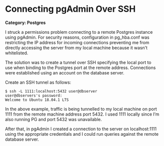 # Connecting pgAdmin Over SSH

__Category: Postgres__

I struck a permissions problem connecting to a remote Postgres instance using pgAdmin. For security reasons, configuration in pg_hba.conf was restricting the IP address for incoming connections preventing me from directly accessing the server from my local machine because it wasn't whitelisted.

The solution was to create a tunnel over SSH specifying the local port to use when binding to the Postgres port at the remote address. Connections were established using an account on the database server.

Create an SSH tunnel as follows:

```
$ ssh -L 1111:localhost:5432 user@dbserver
user@dbservers's password: 
Welcome to Ubuntu 18.04.1 LTS
```

In the above example, traffic is being tunnelled to my local machine on port 1111 from the remote machine address port 5432. I used 1111 locally since I’m also running PG and port 5432 was unavailable.

After that, in pgAdmin I created a connection to the server on localhost:1111 using the appropriate credentials and I could run queries against the remote database server.
